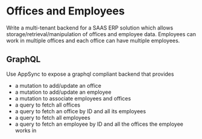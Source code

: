 # Offices and Employees
Write a multi-tenant backend for a SAAS ERP solution which allows storage/retrieval/manipulation of offices and employee data. Employees can work in multiple offices and each office can have multiple employees.

## GraphQL
Use AppSync to expose a graphql compliant backend that provides
- a mutation to add/update an office
- a mutation to add/update an employee
- a mutation to associate employees and offices
- a query to fetch all offices
- a query to fetch an office by ID and all its employees
- a query to fetch all employees
- a query to fetch an employee by ID and all the offices the employee works in

